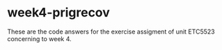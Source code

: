 # week4-prigrecov
These are the code answers for the exercise assigment of unit ETC5523 concerning to week 4.
